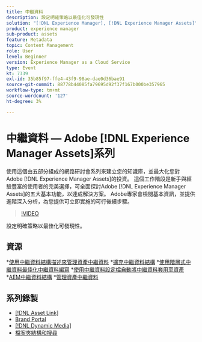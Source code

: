 ```yaml
---
title: 中繼資料
description: 設定明確策略以最佳化可發現性
solution: "[!DNL Experience Manager], [!DNL Experience Manager Assets]"
product: experience manager
sub-product: assets
feature: Metadata
topic: Content Management
role: User
level: Beginner
version: Experience Manager as a Cloud Service
type: Event
kt: 7339
exl-id: 35b85f97-ffe4-43f9-98ae-dae0d36bae91
source-git-commit: 88778b44085fa79695d92f37f167b000be357965
workflow-type: tm+mt
source-wordcount: '127'
ht-degree: 3%

---
```


# 中繼資料 — Adobe [!DNL Experience Manager Assets]系列

使用這個由五部分組成的網路研討會系列來建立您的知識庫，並最大化您對Adobe [!DNL Experience Manager Assets]的投資。 這個工作階段是新手與經驗豐富的使用者的完美選擇，可全面探討Adobe [!DNL Experience Manager Assets]的五大基本功能，以達成解決方案。 Adobe專家會檢閱基本資訊，並提供進階深入分析，為您提供可立即實施的可行後續步驟。

>[!VIDEO](https://video.tv.adobe.com/v/332134/?quality=12&learn=on&hidetitle=true)

設定明確策略以最佳化可發現性。

## 資源

*[使用中繼資料結構描述來管理資產中繼資料](https://experienceleague.adobe.com/en/docs/experience-manager-learn/assets/authoring/metadata)
*[擴充中繼資料結構](https://experienceleague.adobe.com/en/docs/experience-manager-learn/assets/configuring/metadata-schemas)
*[使用階層式中繼資料最佳化中繼資料編寫](https://experienceleague.adobe.com/en/docs/experience-manager-learn/assets/metadata/cascade-metadata-feature-video-use)
*[使用中繼資料設定檔自動將中繼資料套用至資產](https://experienceleague.adobe.com/en/docs/experience-manager-learn/assets/configuring/metadata-profiles)
*[AEM中繼資料結構](https://experienceleague.adobe.com/en/docs/experience-manager-65/content/assets/administer/metadata-schemas#administer)
*[管理資產中繼資料](https://experienceleague.adobe.com/en/docs/experience-manager-65/content/assets/using/metadata#RegisteringacustomnamespacewithinAEM)

## 系列錄製

* [[!DNL Asset Link]](asset-link.md)
* [Brand Portal](brand-portal.md)
* [[!DNL Dynamic Media]](dynamic-media.md)
* [檔案夾結構和搜尋](folder-structure-search.md)
